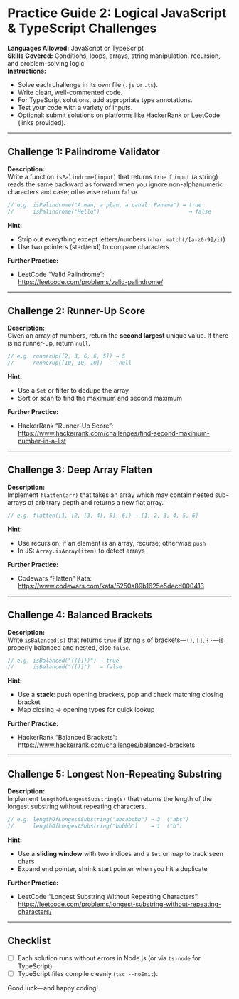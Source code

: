 # Practice Guide 2: Logical JavaScript & TypeScript Challenges

**Languages Allowed:** JavaScript or TypeScript  
**Skills Covered:** Conditions, loops, arrays, string manipulation, recursion, and problem-solving logic  
**Instructions:**  
- Solve each challenge in its own file (`.js` or `.ts`).  
- Write clean, well-commented code.  
- For TypeScript solutions, add appropriate type annotations.  
- Test your code with a variety of inputs.  
- Optional: submit solutions on platforms like HackerRank or LeetCode (links provided).

---

## Challenge 1: Palindrome Validator

**Description:**  
Write a function `isPalindrome(input)` that returns `true` if `input` (a string) reads the same backward as forward when you ignore non-alphanumeric characters and case; otherwise return `false`.

```js
// e.g. isPalindrome("A man, a plan, a canal: Panama") → true
//      isPalindrome("Hello")                            → false
```

**Hint:**  
- Strip out everything except letters/numbers (`char.match(/[a-z0-9]/i)`)  
- Use two pointers (start/end) to compare characters  

**Further Practice:**  
- LeetCode “Valid Palindrome”:  
  https://leetcode.com/problems/valid-palindrome/  

---

## Challenge 2: Runner-Up Score

**Description:**  
Given an array of numbers, return the **second largest** unique value. If there is no runner-up, return `null`.

```js
// e.g. runnerUp([2, 3, 6, 6, 5]) → 5
//      runnerUp([10, 10, 10])   → null
```

**Hint:**  
- Use a `Set` or filter to dedupe the array  
- Sort or scan to find the maximum and second maximum  

**Further Practice:**  
- HackerRank “Runner-Up Score”:  
  https://www.hackerrank.com/challenges/find-second-maximum-number-in-a-list  

---

## Challenge 3: Deep Array Flatten

**Description:**  
Implement `flatten(arr)` that takes an array which may contain nested sub-arrays of arbitrary depth and returns a new flat array.

```js
// e.g. flatten([1, [2, [3, 4], 5], 6]) → [1, 2, 3, 4, 5, 6]
```

**Hint:**  
- Use recursion: if an element is an array, recurse; otherwise `push`  
- In JS: `Array.isArray(item)` to detect arrays  

**Further Practice:**  
- Codewars “Flatten” Kata:  
  https://www.codewars.com/kata/5250a89b1625e5decd000413  

---

## Challenge 4: Balanced Brackets

**Description:**  
Write `isBalanced(s)` that returns `true` if string `s` of brackets—`()`, `[]`, `{}`—is properly balanced and nested, else `false`.

```js
// e.g. isBalanced("({[]})") → true
//      isBalanced("([)]")   → false
```

**Hint:**  
- Use a **stack**: push opening brackets, pop and check matching closing bracket  
- Map closing → opening types for quick lookup  

**Further Practice:**  
- HackerRank “Balanced Brackets”:  
  https://www.hackerrank.com/challenges/balanced-brackets  

---

## Challenge 5: Longest Non-Repeating Substring

**Description:**  
Implement `lengthOfLongestSubstring(s)` that returns the length of the longest substring without repeating characters.

```js
// e.g. lengthOfLongestSubstring("abcabcbb") → 3  ("abc")
//      lengthOfLongestSubstring("bbbbb")    → 1  ("b")
```

**Hint:**  
- Use a **sliding window** with two indices and a `Set` or map to track seen chars  
- Expand end pointer, shrink start pointer when you hit a duplicate  

**Further Practice:**  
- LeetCode “Longest Substring Without Repeating Characters”:  
  https://leetcode.com/problems/longest-substring-without-repeating-characters/  

---

## Checklist

- [ ] Each solution runs without errors in Node.js (or via `ts-node` for TypeScript).  
- [ ] TypeScript files compile cleanly (`tsc --noEmit`).

Good luck—and happy coding! 
